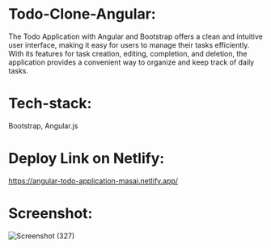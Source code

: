 # Todo-Clone-Angular:
The Todo Application with Angular and Bootstrap offers a clean and intuitive user interface, making it easy for users to manage their tasks efficiently. With its features for task creation, editing, completion, and deletion, the application provides a convenient way to organize and keep track of daily tasks.
# Tech-stack:
Bootstrap, Angular.js

# Deploy Link on Netlify:
https://angular-todo-application-masai.netlify.app/

# Screenshot:
![Screenshot (327)](https://github.com/Pushpendra-1697/Todo-Clone-Angular/assets/104748364/172e4184-dc8e-4364-b6cf-fe8953ebbf7e)

